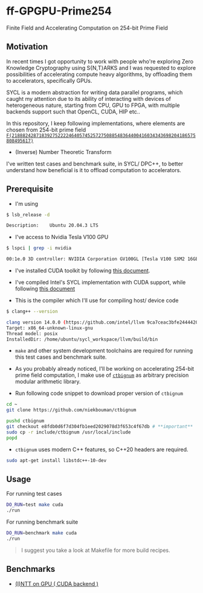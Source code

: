 # ff-GPGPU-Prime254
Finite Field and Accelerating Computation on 254-bit Prime Field

## Motivation

In recent times I got opportunity to work with people who're exploring Zero Knowledge Cryptography using S{N,T}ARKS and I was requested to explore possibilities of accelerating compute heavy algorithms, by offloading them to accelerators, specifically GPUs.

SYCL is a modern abstraction for writing data parallel programs, which caught my attention due to its ability of interacting with devices of heterogeneous nature, starting from CPU, GPU to FPGA, with multiple backends support such that OpenCL, CUDA, HIP etc..

In this repository, I keep following implementations, where elements are chosen from 254-bit prime field [`F(21888242871839275222246405745257275088548364400416034343698204186575808495617)`](https://github.com/PariKhaleghi/ff-GPGPU-Prime254/blob/master/include/ntt.hpp#L7-L11)

- (Inverse) Number Theoretic Transform

I've written test cases and benchmark suite, in SYCL/ DPC++, to better understand how beneficial is it to offload computation to accelerators.

## Prerequisite

- I'm using 

```bash
$ lsb_release -d

Description:	Ubuntu 20.04.3 LTS
```

- I've access to Nvidia Tesla V100 GPU

```bash
$ lspci | grep -i nvidia

00:1e.0 3D controller: NVIDIA Corporation GV100GL [Tesla V100 SXM2 16GB] (rev a1)
```

- I've installed CUDA toolkit by following [this document](https://docs.nvidia.com/cuda/cuda-installation-guide-linux/index.html).

- I've compiled Intel's SYCL implementation with CUDA support, while following [this document](https://intel.github.io/llvm-docs/GetStartedGuide.html#build-dpc-toolchain-with-support-for-nvidia-cuda)

- This is the compiler which I'll use for compiling host/ device code

```bash
$ clang++ --version

clang version 14.0.0 (https://github.com/intel/llvm 9ca7ceac3bfe24444209f56567ca50e51dd9e5cf)
Target: x86_64-unknown-linux-gnu
Thread model: posix
InstalledDir: /home/ubuntu/sycl_workspace/llvm/build/bin
```

- `make` and other system development toolchains are required for running this test cases and benchmark suite.

- As you probably already noticed, I'll be working on accelerating 254-bit prime field computation, I make use of [`ctbignum`](https://github.com/niekbouman/ctbignum) as arbitrary precision modular arithmetic library.

- Run following code snippet to download proper version of `ctbignum`

```bash
cd ~
git clone https://github.com/niekbouman/ctbignum

pushd ctbignum
git checkout e8fdb0d6f7d304fb1eed2029078d3f653c4f67db # **important**
sudo cp -r include/ctbignum /usr/local/include
popd
```

- `ctbignum` uses modern C++ features, so C++20 headers are required.

```bash
sudo apt-get install libstdc++-10-dev
```

## Usage

For running test cases

```bash
DO_RUN=test make cuda
./run
```

For running benchmark suite

```bash
DO_RUN=benchmark make cuda
./run
```

> I suggest you take a look at Makefile for more build recipes.

## Benchmarks

- [(I)NTT on GPU ( CUDA backend )](benchmarks/ntt.md)
